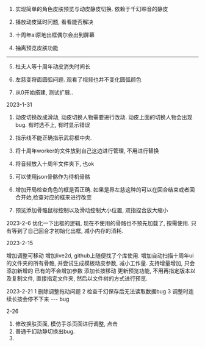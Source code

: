 1. 实现简单的角色皮肤预览与动皮静皮切换. 依赖于千幻聆音的静皮

2. 播放动皮延时问题, 看看能否解决

3. 十周年ai原地出框偶尔会出到屏幕

4. 抽离预览皮肤功能


-----
5. 杜夫人等十周年动皮消失时间长

6. 左慈变将面圆弧问题. 观看了视频也并不变化圆弧颜色

7. 从0开始搭建, 测试扩展..

2023-1-31

1. 动皮切换改成滑动, 动皮切换人物需要进行改动. 动皮上面的切换人物会出现bug. 有时选不上, 有时显示错误

2. 指示线不能正确指示武将框中央. 

3. 将十周年worker的文件放到自己这边进行管理, 不用进行替换

4. 将音频放入十周年文件夹下, 也ok

5. 可以使用json骨骼作为待机骨骼

6. 增加开局检查角色的框是否正确. 如果是界左慈这种的可以在回合结束或者回合开始,检查对应的框来进行改变

7. 预览添加骨骼鼠标控制以及滑动控制大小位置, 双指捏合放大缩小

2023-2-6
优化一下出框的逻辑, 现在不使用的骨骼也不预先加载了, 按需使用. 只有等到了自己回合才初始化出框, 减小内存的消耗.


2023-2-15

增加调整可移动
增加live2d, github上随便找了个库使用.
增加自动扫描十周年ui的文件夹的所有骨骼, 并尝试生成模板动皮参数, 减小工作量. 支持增量增加, 只会添加新增的
已有的不会增加参数
添加长按移动
更新预览功能, 不用再指定版本以及复制文件, 直接指定文件夹, 然后以文件树的方式进行预览.


2023-2-21
1 删除调整拖动问题
2 检查千幻保存后无法读取数据bug
3 调整时连续长按会停不下来 --- bug


2-26
1. 修改换肤页面, 模仿手杀页面进行调整, 点击
2. 普通千幻动静切换出bug. 
3. 

